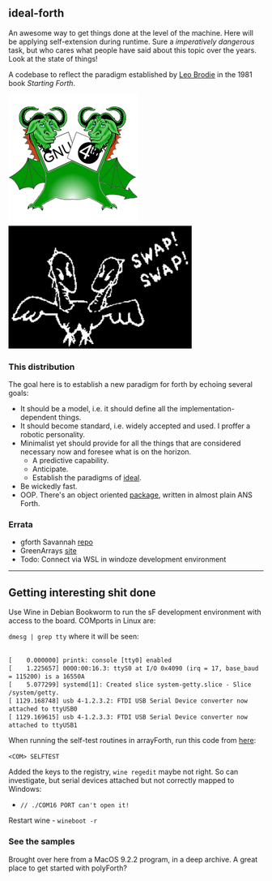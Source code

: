 ## ideal-forth

An awesome way to get things done at the level of the machine. Here will be applying self-extension during runtime. Sure a _imperatively dangerous_ task, but who cares what people have said about this topic over the years. Look at the state of things!

A codebase to reflect the paradigm established by [Leo Brodie](https://www.forth.com/starting-forth/0-starting-forth/) in the 1981 book _Starting Forth_.

![gnu](/images/gnu-forth.png) ![swap](/images/swap-dragon.png)

### This distribution

The goal here is to establish a new paradigm for forth by echoing several goals:

* It should be a model, i.e. it should define all the implementation-dependent things.
* It should become standard, i.e. widely accepted and used. I proffer a robotic personality.
* Minimalist yet should provide for all the things that are considered necessary now and foresee what is on the horizon.
    - A predictive capability.
    - Anticipate.
    - Establish the paradigms of [ideal](https://github.com/cartheur/ideal).
* Be wickedly fast.    
* OOP. There's an object oriented [package](/releases/oof.zip), written in almost plain ANS Forth.

### Errata

* gforth Savannah [repo](https://git.savannah.gnu.org/cgit/gforth.git)
* GreenArrays [site](https://www.greenarraychips.com)
* Todo: Connect via WSL in windoze development environment

-----

## Getting interesting shit done

Use Wine in Debian Bookworm to run the sF development environment with access to the board. COMports in Linux are:

`dmesg | grep tty` where it will be seen:

```

[    0.000000] printk: console [tty0] enabled
[    1.225657] 0000:00:16.3: ttyS0 at I/O 0x4090 (irq = 17, base_baud = 115200) is a 16550A
[    5.077299] systemd[1]: Created slice system-getty.slice - Slice /system/getty.
[ 1129.168748] usb 4-1.2.3.2: FTDI USB Serial Device converter now attached to ttyUSB0
[ 1129.169615] usb 4-1.2.3.3: FTDI USB Serial Device converter now attached to ttyUSB1

```

When running the self-test routines in arrayForth, run this code from [here](https://wiki.winehq.org/index.php?title=Wine_User%27s_Guide&oldid=2519#Serial_and_Parallel_Ports):

`<COM> SELFTEST`

Added the keys to the registry, `wine regedit` maybe not right. So can investigate, but serial devices attached but not correctly mapped to Windows:

* `// ./COM16 PORT can't open it!`

Restart wine - `wineboot -r`

### See the samples

Brought over here from a MacOS 9.2.2 program, in a deep archive. A great place to get started with polyForth?

